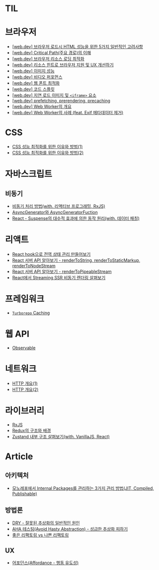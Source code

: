 # TIL

# 브라우저

- [[web.dev] 브라우저 로드시 HTML 성능을 위한 5가지 일반적인 고려사항](https://github.com/Tap-Kim/TIL/blob/main/2024/08/21_TIL.md)
- [[web.dev] Critical Path(주요 경로)의 이해](https://github.com/Tap-Kim/TIL/blob/main/2024/08/22_TIL.md)
- [[web.dev] 브라우저 리소스 로딩 최적화](https://github.com/Tap-Kim/TIL/blob/main/2024/08/23_TIL.md)
- [[web.dev] 리소스 힌트로 브라우저 지원 및 UX 개선하기](https://github.com/Tap-Kim/TIL/blob/main/2024/08/26_TIL.md)
- [[web.dev] 이미지 성능](https://github.com/Tap-Kim/TIL/blob/main/2024/08/27_TIL.md)
- [[web.dev] 비디오 퍼포먼스](https://github.com/Tap-Kim/TIL/blob/main/2024/08/28_TIL.md)
- [[web.dev] 웹 폰트 최적화](https://github.com/Tap-Kim/TIL/blob/main/2024/08/29_TIL.md)
- [[web.dev] 코드 스플릿](https://github.com/Tap-Kim/TIL/blob/main/2024/08/30_TIL.md)
- [[web.dev] 지연 로드 이미지 및 `<iframe>` 요소](https://github.com/Tap-Kim/TIL/blob/main/2024/09/03_TIL.md)
- [[web.dev] prefetching, prerendering, precaching](https://github.com/Tap-Kim/TIL/blob/main/2024/09/04_TIL.md)
- [[web.dev] Web Worker의 개요](https://github.com/Tap-Kim/TIL/blob/main/2024/09/05_TIL.md)
- [[web.dev] Web Worker의 사례 (feat. Exif 메타데이터 제거)](https://github.com/Tap-Kim/TIL/blob/main/2024/09/05_TIL.md)

# CSS

- [CSS 성능 최적화를 위한 이유와 방법(1)](https://github.com/Tap-Kim/TIL/blob/main/2024/09/10_TIL.md)
- [CSS 성능 최적화를 위한 이유와 방법(2)](https://github.com/Tap-Kim/TIL/blob/main/2024/09/11_TIL.md)

# 자바스크립트

## 비동기

- [비동기 처리 방법(with. 리액티브 프로그래밍, RxJS)](https://github.com/Tap-Kim/TIL/blob/main/2024/08/05_TIL.md)
- [AsyncGenerator와 AsyncGeneratorFuction](https://github.com/Tap-Kim/TIL/blob/main/2024/08/06_TIL.md#asyncgenerator%EC%99%80-asyncgeneratorfuction)
- [React - Suspense의 대수적 효과에 의한 동작 원리(with. 데이터 패칭)](https://github.com/Tap-Kim/TIL/blob/main/2024/08/07_TIL.md)

# 리액트

- [React hook으로 전역 상태 관리 만들어보기](https://github.com/Tap-Kim/TIL/blob/main/2024/08/09_TIL.md)
- [React 서버 API 알아보기 - renderToString, renderToStaticMarkup, renderToNodeStream](https://github.com/Tap-Kim/TIL/blob/main/2024/08/14_TIL.md)
- [React 서버 API 알아보기 - renderToPipeableStream](https://github.com/Tap-Kim/TIL/blob/main/2024/08/16_TIL.md)
- [React에서 Streaming SSR 비동기 렌더링 살펴보기](https://github.com/Tap-Kim/TIL/blob/main/2024/08/19_TIL.md)

# 프레임워크

- [`Turborepo` Caching](https://github.com/Tap-Kim/TIL/blob/main/2024/09/09_TIL.md)

# 웹 API

- [Observable](https://github.com/Tap-Kim/TIL/blob/main/2024/08/05_TIL.md#observable)

# 네트워크

- [HTTP 개요(1)](https://github.com/Tap-Kim/TIL/blob/main/2024/09/13_TIL.md)
- [HTTP 개요(2)](https://github.com/Tap-Kim/TIL/blob/main/2024/09/19_TIL.md)

# 라이브러리

- [RxJS](https://github.com/Tap-Kim/TIL/blob/main/2024/08/05_TIL.md#rxjs)
- [Redux의 구조와 배경](https://github.com/Tap-Kim/TIL/blob/main/2024/08/08_TIL.md)
- [Zustand 내부 구조 살펴보기(with. VanillaJS, React)](https://github.com/Tap-Kim/TIL/blob/main/2024/08/12_TIL.md)

# Article

## 아키텍처

- [모노레포에서 Internal Packages를 관리하는 3가지 관리 방법(JIT, Compiled, Publishable)](https://github.com/Tap-Kim/TIL/blob/main/2024/08/20_TIL.md)

## 방법론

- [DRY - 잘못된 추상화의 일반적인 원인](https://github.com/Tap-Kim/TIL/blob/main/2024/08/02_TIL.md#dry---%EC%9E%98%EB%AA%BB%EB%90%9C-%EC%B6%94%EC%83%81%ED%99%94%EC%9D%98-%EC%9D%BC%EB%B0%98%EC%A0%81%EC%9D%B8-%EC%9B%90%EC%9D%B8)
- [AHA 테스팅(Avoid Hasty Abstraction) - 성급한 추상화 피하기](https://github.com/Tap-Kim/TIL/blob/main/2024/08/13_TIL.md)
- [좋은 리팩토링 vs 나쁜 리팩토링](https://github.com/Tap-Kim/TIL/blob/main/2024/09/02_TIL.md)

## UX

- [어포던스(Affordance - 행동 유도성)](https://github.com/Tap-Kim/TIL/blob/main/2024/08/02_TIL.md#%EC%96%B4%ED%8F%AC%EB%8D%98%EC%8A%A4affordance---%ED%96%89%EB%8F%99-%EC%9C%A0%EB%8F%84%EC%84%B1)

<!-- 1. 어떤 문제가 있었는지
2. 내가 시도해본 것들
3. 어떻게 해결했는지
4. 무엇을 새롭게 알았는지 -->
